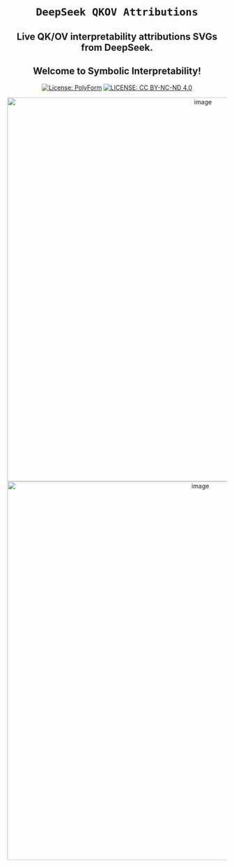 <div align="center">

# **`DeepSeek QKOV Attributions`**

## Live QK/OV interpretability attributions SVGs from DeepSeek. 
## Welcome to Symbolic Interpretability!
[![License: PolyForm](https://img.shields.io/badge/Code-PolyForm-turquoise.svg)](https://polyformproject.org/licenses/noncommercial/1.0.0/)
[![LICENSE: CC BY-NC-ND 4.0](https://img.shields.io/badge/Docs-CC--BY--NC--ND-scarlet.svg)](https://creativecommons.org/licenses/by-nc-nd/4.0/deed.en)

<img width="883" alt="image" src="https://github.com/user-attachments/assets/561d7199-300e-4fce-944c-0114b8c8f6dc" />
<img width="871" alt="image" src="https://github.com/user-attachments/assets/15592e66-d423-4913-988f-31ad2f1c2c03" />
